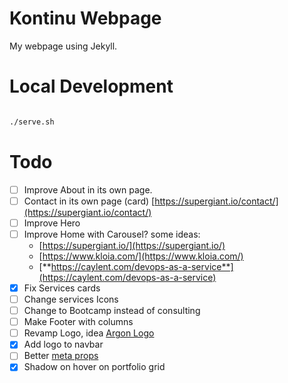 # Kontinu Webpage

My webpage using Jekyll.


# Local Development

```bash

./serve.sh

```


# Todo
- [ ] Improve About in its own page.
- [ ] Contact in its own page (card) [https://supergiant.io/contact/](https://supergiant.io/contact/)
- [ ] Improve Hero
- [ ] Improve Home with Carousel? some ideas:
    - [https://supergiant.io/](https://supergiant.io/)
    - [https://www.kloia.com/](https://www.kloia.com/)
    - [**https://caylent.com/devops-as-a-service**](https://caylent.com/devops-as-a-service)
- [X] Fix Services cards
- [ ] Change services Icons
- [ ] Change to Bootcamp instead of consulting
- [ ] Make Footer with columns
- [ ] Revamp Logo, idea [Argon Logo](https://demos.creative-tim.com/argon-design-system/assets/img/brand/white.png)
- [x] Add logo to navbar
- [ ] Better [meta props](https://support.google.com/webmasters/answer/35624)
- [X] Shadow on hover on portfolio grid